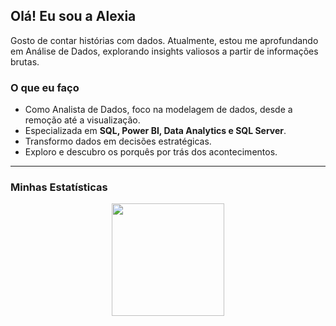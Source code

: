 ## Olá! Eu sou a Alexia  

Gosto de contar histórias com dados. Atualmente, estou me aprofundando em Análise de Dados, explorando insights valiosos a partir de informações brutas.  

### O que eu faço  

- Como Analista de Dados, foco na modelagem de dados, desde a remoção até a visualização.  
- Especializada em **SQL, Power BI, Data Analytics e SQL Server**.  
- Transformo dados em decisões estratégicas.  
- Exploro e descubro os porquês por trás dos acontecimentos.  

---

### Minhas Estatísticas  

<div align="center">
  <img height="180em" src="https://github-readme-stats.vercel.app/api/top-langs/?username=alexacoast&layout=compact&langs_count=7&theme=dark"/>
</div>  

